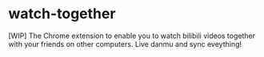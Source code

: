# watch-together
[WIP] The Chrome extension to enable you to watch bilibili videos together with your friends on other computers. Live danmu and sync eveything!
